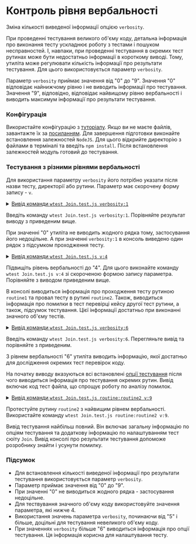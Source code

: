 # Контроль рівня вербальності

Зміна кількості виведеної інформації опцією <code>verbosity</code>.

При проведенні тестування великого об'єму коду, детальна інформація про виконання тесту ускладнює роботу з тестами і пошуком несправностей. І, навпаки, при проведенні тестування в окремих тест рутинах може бути недостатньо інформації в короткому виводі. Тому, утиліта може регулювати кількість інформації про результати тестування. Для цього використовується параметр `verbosity`.

Параметр `verbosity` приймає значення від "0" до "9". Значення "0" відповідає найнижчому рівню і не виводить інформації про тестування. Значення "9", відповідно, відповідає найвищому рівню вербальності і виводить максимум інформації про результати тестування.

### Конфігурація

Використайте конфігурацію з [туторіалу](HelloWorld.md). Якщо ви не маєте файлів, завантажте їх за [посиланням](https://github.com/Wandalen/wTesting/tree/master/sample/helloWorld).
Для завершення підготовки виконайте встановлення залежностей `NodeJS`. Для цього відкрийте директорію з файлами в терміналі та введіть `npm install`. Після встановлення залежностей модуль готовий до тестування.

### Тестування з різними рівнями вербальності

Для використання параметру `verbosity` його потрібно указати після назви тесту, директорії або рутини. Параметр має скорочену форму запису - `v`.

<details>
  <summary><u>Вивід команди <code>wtest Join.test.js verbosity:1</code></u></summary>

```
[user@user ~]$ wtest Join.test.js verbosity:1

  Testing ... in 0.278s ... failed

```

</details>

Введіть команду `wtest Join.test.js verbosity:1`. Порівняйте результат виводу з приведеним вище.

При значенні "0" утиліта не виводить жодного рядка тому, застосування його недоцільне. А при значенні `verbosity:1` в консоль виведено один рядок з підсумком проходження тесту.

<details>
  <summary><u>Вивід команди <code>wtest Join.test.js v:4</code></u></summary>

```
[user@user ~]$ wtest Join.test.js v:4

  Includes tests from : /path_to_module/testCreation/Join.test.js

  Launching several ( 1 ) test suites ..

    Running test suite ( Join ) ..
    at  /path_to_module/testCreation/Join.test.js:39

      Passed test routine ( Join / routine1 ) in 0.056s
        Test check ( Join / routine2 / fail # 2 ) ... failed
      Failed test routine ( Join / routine2 ) in 0.074s

    Passed test checks 2 / 3
    Passed test cases 1 / 2
    Passed test routines 1 / 2
    Test suite ( Join ) ... in 0.252s ... failed



  ExitCode : -1
  Passed test checks 2 / 3
  Passed test cases 1 / 2
  Passed test routines 1 / 2
  Passed test suites 0 / 1
  Testing ... in 0.344s ... failed

```

</details>

Підвищіть рівень вербальності до "4". Для цього виконайте команду `wtest Join.test.js v:4` зі скороченою формою запису параметра. Порівняйте з виводом приведеним вище.

В консолі виводиться інформація про проходження тесту рутиною `routine1` та провал тесту в рутині `routine2`. Також, виводиться інформація про помилки в тест перевірці кейсу другої тест рутини, а також, підсумок тестування. Цієї інформації достатньо при виконанні значного об'єму тестів.


<details>
  <summary><u>Вивід команди <code>wtest Join.test.js verbosity:6</code></u></summary>

```
[user@user ~]$ wtest Join.test.js verbosity:6
Includes tests from : /path_to_module/testCreation/Join.test.js

Tester Settings :
{
  scenario : test,
  sanitareTime : 500,
  fails : null,
  beeping : true,
  coloring : 1,
  timing : 1,
  rapidity : 3,
  routine : null,
  importanceOfNegative : null,
  routineTimeOut : null,
  concurrent : null,
  verbosity : 6,
  silencing : null,
  shoulding : null,
  accuracy : null
}

  Launching several ( 1 ) test suites ..
  /path_to_module/testCreation/Join.test.js:39 - enabled
  1 test suite

    Running test suite ( Join ) ..
    at  /path_to_module/testCreation/Join.test.js:39

      Running test routine ( routine1 ) ..


        /path_to_module/testCreation/Join.test.js:9
            5 : //
            6 :
            7 : function routine1( test )
            8 : {
            9 :   test.identical( Join.join( 'Hello ', 'world!' ), 'Hello world!' );  
        Test check ( Join / routine1 /  # 1 ) ... ok

      Passed test routine ( Join / routine1 ) in 0.091s
      Running test routine ( routine2 ) ..


        /path_to_module/testCreation/Join.test.js:18
            14 : function routine2( test )
            15 : {
            16 :
            17 :   test.case = 'pass';
            18 :   test.identical( Join.join( 1, 3 ), '13' );  
        Test check ( Join / routine2 / pass # 1 ) ... ok


        - got :
          '13'
        - expected :
          13
        - difference :
          *

        /path_to_module/testCreation/Join.test.js:21
            17 :   test.case = 'pass';
            18 :   test.identical( Join.join( 1, 3 ), '13' );
            19 :
            20 :   test.case = 'fail';
            21 :   test.identical( Join.join( 1, 3 ), 13 );  
        Test check ( Join / routine2 / fail # 2 ) ... failed

      Failed test routine ( Join / routine2 ) in 0.098s

    Passed test checks 2 / 3
    Passed test cases 1 / 2
    Passed test routines 1 / 2
    Test suite ( Join ) ... in 0.294s ... failed



  ExitCode : -1
  Passed test checks 2 / 3
  Passed test cases 1 / 2
  Passed test routines 1 / 2
  Passed test suites 0 / 1
  Testing ... in 0.389s ... failed


```

</details>

Введіть команду `wtest Join.test.js verbosity:6`. Перегляньте вивід та порівняйте з приведеним.

З рівнем вербальності "6" утиліта виводить інформацію, якої достатньо для дослідження окремих тест перевірок коду.

На початку виводу вказуються всі встановлені [опції тестування](TestOptions.md) після чого виводиться інформація про тестування окремих рутин. Вивід включає код тест файла, що спрощує роботу по аналізу помилок.

<details>
  <summary><u>Вивід команди <code>wtest Join.test.js routine:routine2 v:9</code></u></summary>

```
[user@user ~]$ wtest Join.test.js routine:routine2 v:9
Includes tests from : /path_to_module/testCreation/Join.test.js

Tester Settings :
{
  scenario : test,
  sanitareTime : 500,
  fails : null,
  beeping : true,
  coloring : 1,
  timing : 1,
  rapidity : 3,
  routine : routine2,
  importanceOfNegative : null,
  routineTimeOut : null,
  concurrent : null,
  verbosity : 9,
  silencing : null,
  shoulding : null,
  accuracy : null
}

  Launching several ( 1 ) test suites ..
  /path_to_module/testCreation/Join.test.js:39 - enabled
  1 test suite

    Running test suite ( Join ) ..
    at  /path_to_module/testCreation/Join.test.js:39

    wTestSuite( Join#in0 )
    {
      name : 'Join',
      verbosity : 8,
      importanceOfDetails : 0,
      importanceOfNegative : 1,
      silencing : null,
      shoulding : 1,
      routineTimeOut : 5000,
      concurrent : 0,
      routine : 'routine2',
      platforms : null,
      suiteFilePath : [ '/path_to_' ... 'reation/Join.test.js' ],
      suiteFileLocation : [ '/path_to_' ... 'tion/Join.test.js:39' ],
      tests : [ Map:Pure with 2 elements ],
      abstract : 0,
      enabled : 1,
      takingIntoAccount : 1,
      usingSourceCode : 1,
      ignoringTesterOptions : 0,
      accuracy : 1e-7,
      report : [ Map:Pure with 9 elements ],
      debug : 0,
      override : [ Map:Pure with 0 elements ],
      _routineCon : [ routine bound anonymous ],
      _inroutineCon : [ routine bound anonymous ],
      onRoutineBegin : [ routine onRoutineBegin ],
      onRoutineEnd : [ routine onRoutineEnd ],
      onSuiteBegin : [ routine onSuiteBegin ],
      onSuiteEnd : [ routine onSuiteEnd ]
    }
      Running test routine ( routine2 ) ..


        /path_to_module/testCreation/Join.test.js:18
            14 : function routine2( test )
            15 : {
            16 :
            17 :   test.case = 'pass';
            18 :   test.identical( Join.join( 1, 3 ), '13' );  
        Test check ( Join / routine2 / pass # 1 ) ... ok


        - got :
          '13'
        - expected :
          13
        - difference :
          *

        /path_to_module/testCreation/Join.test.js:21
            17 :   test.case = 'pass';
            18 :   test.identical( Join.join( 1, 3 ), '13' );
            19 :
            20 :   test.case = 'fail';
            21 :   test.identical( Join.join( 1, 3 ), 13 );  
        Test check ( Join / routine2 / fail # 2 ) ... failed

      Failed test routine ( Join / routine2 ) in 0.147s

    Passed test checks 1 / 2
    Passed test cases 1 / 2
    Passed test routines 0 / 1
    Test suite ( Join ) ... in 0.226s ... failed



  ExitCode : -1
  Passed test checks 1 / 2
  Passed test cases 1 / 2
  Passed test routines 0 / 1
  Passed test suites 0 / 1
  Testing ... in 0.323s ... failed

```

</details>

Протестуйте рутину `routine2` з найвищим рівнем вербальності. Використайте команду `wtest Join.test.js routine:routine2 v:9`.

Вивід тестування найбільш повний. Він включає загальну інформацію по опціям тестування та додаткову інформацію по налаштуванням тест сюіту `Join`. Вивід консолі про результати тестування допоможе розробнику знайти і усунути помилку.

### Підсумок

- Для встановлення кількості виведеної інформації про результати тестування використовується параметр `verbosity`.
- Параметр приймає значення від "0" до "9".
- При значенні "0" не виводиться жодного рядка - застосування недоцільне.
- Для тествування значного об'єму коду використовуйте значення параметра, які нижче 4.
- Використання значень параметра `verbosity`, починаючи від "5" і більше, доцільні для тестування невеликого об'єму коду.
- При значеннях `verbosity` більше "6" виводиться інформація про опції тестування. Ця інформація корисна для налаштування тесту.

